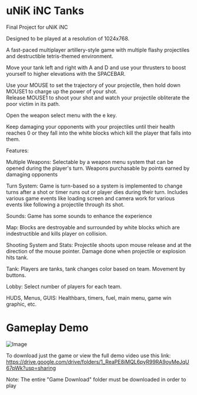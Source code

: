 # uNiK iNC Tanks
Final Project for uNiK iNC

Designed to be played at a resolution of 1024x768.

A fast-paced multiplayer artillery-style game with multiple flashy projectiles and destructible tetris-themed environment.  

Move your tank left and right with A and D and use your thrusters to boost yourself to higher elevations with the SPACEBAR.

Use your MOUSE to set the trajectory of your projectile, then hold down MOUSE1 to charge up the power of your shot.  
Release MOUSE1 to shoot your shot and watch your projectile obliterate the poor victim in its path.

Open the weapon select menu with the e key.

Keep damaging your opponents with your projectiles until their health reaches 0 or they fall into the white blocks which kill the player that falls into them.

Features:

Multiple Weapons: Selectable by a weapon menu system that can be opened during the player's turn. Weapons purchasable by points earned by damaging opponents

Turn System: Game is turn-based so a system is implemented to change turns after a shot or timer runs out or player dies during their turn. Includes various game events like loading screen and camera work for various events like following a projectile through its shot. 

Sounds: Game has some sounds to enhance the experience

Map: Blocks are destroyable and surrounded by white blocks which are indestructible and kills player on collision.

Shooting System and Stats: Projectile shoots upon mouse release and at the direction of the mouse pointer. Damage done when projectile or explosion hits tank.

Tank: Players are tanks, tank changes color based on team. Movement by buttons.

Lobby: Select number of players for each team.

HUDS, Menus, GUIS: Healthbars, timers, fuel, main menu, game win graphic, etc.


# Gameplay Demo

![Image](https://user-images.githubusercontent.com/42820224/51708700-6424ac00-1fd9-11e9-9846-626b8059506b.gif)

To download just the game or view the full demo video use this link:
https://drive.google.com/drive/folders/1_ReaPE8iMQL6pyR99RA9oyMeJqU67pWk?usp=sharing

Note: The entire "Game Download" folder must be downloaded in order to play
